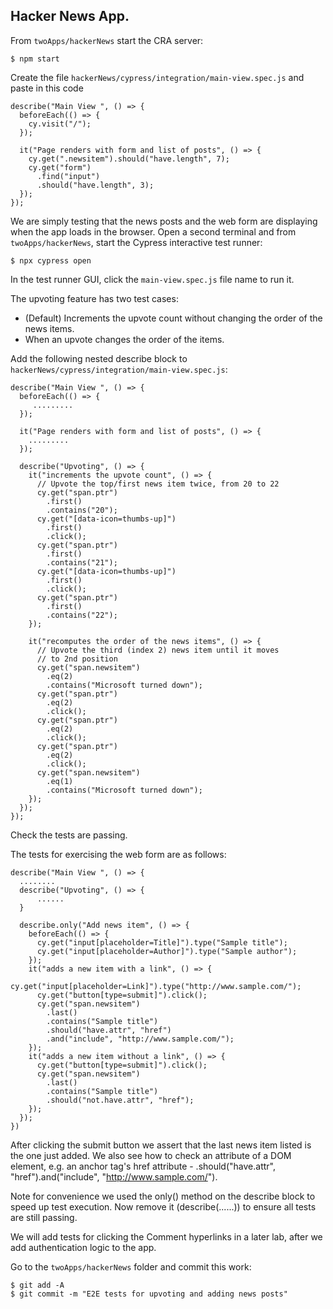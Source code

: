 ## Hacker News App.

From `twoApps/hackerNews` start the CRA server:
~~~
$ npm start
~~~

Create the file `hackerNews/cypress/integration/main-view.spec.js` and paste in this code
~~~
describe("Main View ", () => {
  beforeEach(() => {
    cy.visit("/");
  });

  it("Page renders with form and list of posts", () => {
    cy.get(".newsitem").should("have.length", 7);
    cy.get("form")
      .find("input")
      .should("have.length", 3);
  });
});
~~~
We are simply testing that the news posts and the web form are displaying when the app loads in the browser. Open a second terminal and from `twoApps/hackerNews`, start the Cypress interactive test runner:
~~~
$ npx cypress open
~~~
In the test runner GUI, click the `main-view.spec.js` file name to run it.

The upvoting feature has two test cases:

+ (Default) Increments the upvote count without changing the order of the news items.
+ When an upvote changes the order of the items.

Add the following nested describe block to `hackerNews/cypress/integration/main-view.spec.js`:
~~~
describe("Main View ", () => {
  beforeEach(() => {
     .........
  });

  it("Page renders with form and list of posts", () => {
    .........
  });

  describe("Upvoting", () => {
    it("increments the upvote count", () => {
      // Upvote the top/first news item twice, from 20 to 22
      cy.get("span.ptr")
        .first()
        .contains("20");
      cy.get("[data-icon=thumbs-up]")
        .first()
        .click();
      cy.get("span.ptr")
        .first()
        .contains("21");
      cy.get("[data-icon=thumbs-up]")
        .first()
        .click();
      cy.get("span.ptr")
        .first()
        .contains("22");
    });

    it("recomputes the order of the news items", () => {
      // Upvote the third (index 2) news item until it moves
      // to 2nd position
      cy.get("span.newsitem")
        .eq(2)
        .contains("Microsoft turned down");
      cy.get("span.ptr")
        .eq(2)
        .click();
      cy.get("span.ptr")
        .eq(2)
        .click();
      cy.get("span.ptr")
        .eq(2)
        .click();
      cy.get("span.newsitem")
        .eq(1)
        .contains("Microsoft turned down");
    });
  });
});
~~~

Check the tests are passing.

The tests for exercising the web form are as follows:
~~~
describe("Main View ", () => {
  ........
  describe("Upvoting", () => {
      ......
  }

  describe.only("Add news item", () => {
    beforeEach(() => {
      cy.get("input[placeholder=Title]").type("Sample title");
      cy.get("input[placeholder=Author]").type("Sample author");
    });
    it("adds a new item with a link", () => {
      cy.get("input[placeholder=Link]").type("http://www.sample.com/");
      cy.get("button[type=submit]").click();
      cy.get("span.newsitem")
        .last()
        .contains("Sample title")
        .should("have.attr", "href")
        .and("include", "http://www.sample.com/");
    });
    it("adds a new item without a link", () => {
      cy.get("button[type=submit]").click();
      cy.get("span.newsitem")
        .last()
        .contains("Sample title")
        .should("not.have.attr", "href");
    });
  });
})
~~~

After clicking the submit button we assert that the last news item listed is the one just added. We also see how to check an attribute of a DOM element, e.g. an anchor tag's href attribute - .should("have.attr", "href").and("include", "http://www.sample.com/"). 

Note for convenience we used the only() method on the describe block to speed up test execution. Now remove it (describe(......)) to ensure all tests are still passing. 

We will add tests for clicking the Comment hyperlinks in a later lab, after we add authentication logic to the app.

Go to the `twoApps/hackerNews` folder and commit this work:
~~~
$ git add -A
$ git commit -m "E2E tests for upvoting and adding news posts"
~~~
